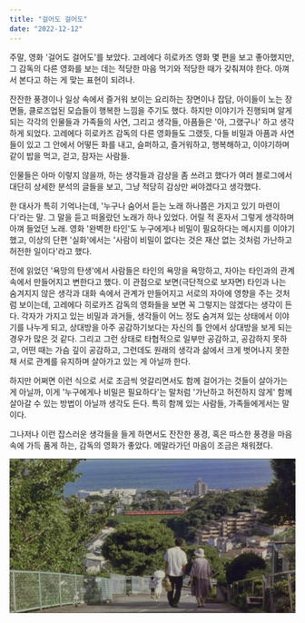 ```yaml
---
title: "걸어도 걸어도"
date: "2022-12-12"
---
```


주말, 영화 '걸어도 걸어도'를 보았다. 고레에다 히로카즈 영화 몇 편을 보고 좋아했지만, 그 감독의 다른 영화를 보는 데는 적당한 마음 먹기와 적당한 때가 갖춰져야 한다. 아껴서 본다고 하는 게 맞는 표현이 되려나.

잔잔한 풍경이나 일상 속에서 즐거워 보이는 요리하는 장면이나 잡담, 아이들이 노는 장면들, 클로즈업된 모습들이 행복한 느낌을 주기도 했다. 하지만 이야기가 진행되며 알게 되는 각각의 인물들과 가족들의 사연, 그리고 생각들, 아픔들은 '아, 그랬구나' 하고 생각하게 되었다. 고레에다 히로카즈 감독의 다른 영화들도 그랬듯, 다들 비밀과 아픔과 사연들이 있고 그 안에서 어떻든 화를 내고, 슬퍼하고, 즐거워하고, 행복해하고, 이야기하며 같이 밥을 먹고, 걷고, 잠자는 사람들.

인물들은 아마 이렇지 않을까, 하는 생각들과 감상을 좀 쓰려고 했다가 여러 블로그에서 대단히 상세한 분석의 글들을 보고, 그냥 적당히 감상만 써야겠다고 생각했다.

한 대사가 특히 기억나는데, '누구나 숨어서 듣는 노래 하나쯤은 가지고 있기 마련이다'라는 말. 그 말을 듣고 떠올랐던 노래가 하나 있었다. 어릴 적 혼자서 그렇게 생각하며 아껴 들었던 노래.
영화 '완벽한 타인'도 누구에게나 비밀이 필요하다는 메시지를 이야기했고, 이상의 단편 '실화'에서는 '사람이 비밀이 없다는 것은 재산 없는 것처럼 가난하고 허전한 일이다'라고 했다.

전에 읽었던 '욕망의 탄생'에서 사람들은 타인의 욕망을 욕망하고, 자아는 타인과의 관계 속에서 만들어지고 변한다고 했다. 이 관점으로 보면(극단적으로 보자면) 타인과 나는 숨겨지지 않은 생각과 대화 속에서 관계가 만들어지고 서로의 자아에 영향을 주는 것처럼 보이는데, 고레에다 히로카즈 감독의 영화들을 보면 꼭 그렇지는 않겠다는 생각이 든다. 각자가 가지고 있는 비밀과 과거들, 생각들이 어느 정도 숨겨져 있는 상태에서 이야기를 나누게 되고, 상대방을 아주 공감하기보다는 자신의 틀 안에서 상대방을 보게 되는 경우가 많은 것 같다. 그리고 그런 상태로 타협적으로 일부만 공감하고, 공감하지 못하고, 어떤 때는 가슴 깊이 공감하고, 그런데도 원래의 생각과 삶에서 크게 벗어나지 못한 채 서로 관계를 유지하며 살아가고 있는 게 아닐까 한다.

하지만 어쩌면 이런 식으로 서로 조금씩 엇갈리면서도 함께 걸어가는 것들이 살아가는 게 아닐까, 이게 '누구에게나 비밀은 필요하다'는 말처럼 '가난하고 허전하지 않게' 함께 살아갈 수 있는 방법이 아닐까 생각도 든다. 특히 함께 있는 사람들, 가족들에게서는 말이다.

그나저나 이런 잡스러운 생각들을 들게 하면서도 잔잔한 풍경, 혹은 따스한 풍경을 마음속에 가득 품게 하는, 감독의 영화가 좋았다. 메말라가던 마음이 조금은 채워졌다.

![](/photo/movie/2022-12-12-걸어도_걸어도.jpg)